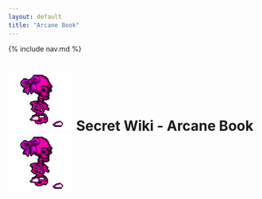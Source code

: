 ```yaml
---
layout: default
title: "Arcane Book"
---
```


{% include nav.md  %}

# ![tooltip](/misc_images/walkinggrapple.gif) Secret Wiki - Arcane Book![tooltip](/misc_images/walkinggrapple.gif)
